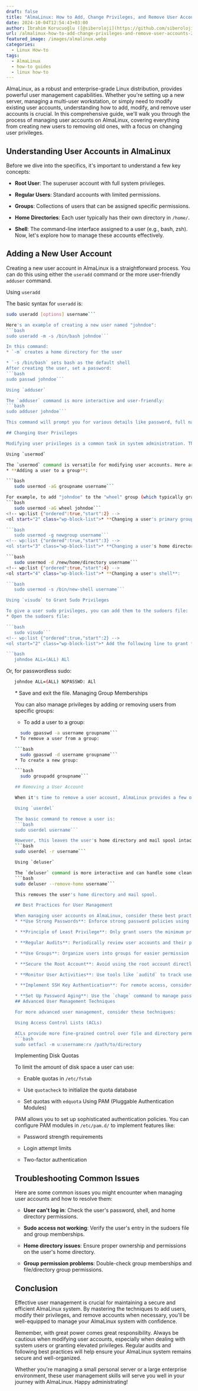 ```yaml
---
draft: false
title: "AlmaLinux: How to Add, Change Privileges, and Remove User Accounts"
date: 2024-10-04T12:54:43+03:00
author: İbrahim Korucuoğlu ([@siberoloji](https://github.com/siberoloji))
url: /almalinux-how-to-add-change-privileges-and-remove-user-accounts-2/
featured_image: /images/almalinux.webp
categories:
  - Linux How-to
tags:
  - AlmaLinux
  - how-to guides
  - linux how-to
---
```

AlmaLinux, as a robust and enterprise-grade Linux distribution, provides powerful user management capabilities. Whether you're setting up a new server, managing a multi-user workstation, or simply need to modify existing user accounts, understanding how to add, modify, and remove user accounts is crucial. In this comprehensive guide, we'll walk you through the process of managing user accounts on AlmaLinux, covering everything from creating new users to removing old ones, with a focus on changing user privileges.

## Understanding User Accounts in AlmaLinux

Before we dive into the specifics, it's important to understand a few key concepts:
* **Root User**: The superuser account with full system privileges.

* **Regular Users**: Standard accounts with limited permissions.

* **Groups**: Collections of users that can be assigned specific permissions.

* **Home Directories**: Each user typically has their own directory in `/home/`.

* **Shell**: The command-line interface assigned to a user (e.g., bash, zsh).
Now, let's explore how to manage these accounts effectively.

## Adding a New User Account

Creating a new user account in AlmaLinux is a straightforward process. You can do this using either the `useradd` command or the more user-friendly `adduser` command.

Using `useradd`

The basic syntax for `useradd` is:
```bash
sudo useradd [options] username```

Here's an example of creating a new user named "johndoe":
```bash
sudo useradd -m -s /bin/bash johndoe```

In this command:
* `-m` creates a home directory for the user

* `-s /bin/bash` sets bash as the default shell
After creating the user, set a password:
```bash
sudo passwd johndoe```

Using `adduser`

The `adduser` command is more interactive and user-friendly:
```bash
sudo adduser johndoe```

This command will prompt you for various details like password, full name, and other optional information.

## Changing User Privileges

Modifying user privileges is a common task in system administration. There are several ways to adjust a user's permissions in AlmaLinux.

Using `usermod`

The `usermod` command is versatile for modifying user accounts. Here are some common use cases:
* **Adding a user to a group**:

```bash
   sudo usermod -aG groupname username```

For example, to add "johndoe" to the "wheel" group (which typically grants sudo privileges):
```bash
   sudo usermod -aG wheel johndoe```
<!-- wp:list {"ordered":true,"start":2} -->
<ol start="2" class="wp-block-list">* **Changing a user's primary group**:

```bash
   sudo usermod -g newgroup username```
<!-- wp:list {"ordered":true,"start":3} -->
<ol start="3" class="wp-block-list">* **Changing a user's home directory**:

```bash
   sudo usermod -d /new/home/directory username```
<!-- wp:list {"ordered":true,"start":4} -->
<ol start="4" class="wp-block-list">* **Changing a user's shell**:

```bash
   sudo usermod -s /bin/new-shell username```

Using `visudo` to Grant Sudo Privileges

To give a user sudo privileges, you can add them to the sudoers file:
* Open the sudoers file:

```bash
   sudo visudo```
<!-- wp:list {"ordered":true,"start":2} -->
<ol start="2" class="wp-block-list">* Add the following line to grant full sudo access:

```bash
   johndoe ALL=(ALL) ALl
```

Or, for passwordless sudo:
```bash
   johndoe ALL=(ALL) NOPASSWD: ALl
```
<!-- wp:list {"ordered":true,"start":3} -->
<ol start="3" class="wp-block-list">* Save and exit the file.
Managing Group Memberships

You can also manage privileges by adding or removing users from specific groups:
* To add a user to a group:

```bash
  sudo gpasswd -a username groupname```
* To remove a user from a group:

```bash
  sudo gpasswd -d username groupname```
* To create a new group:

```bash
  sudo groupadd groupname```

## Removing a User Account

When it's time to remove a user account, AlmaLinux provides a few options.

Using `userdel`

The basic command to remove a user is:
```bash
sudo userdel username```

However, this leaves the user's home directory and mail spool intact. To remove these as well, use:
```bash
sudo userdel -r username```

Using `deluser`

The `deluser` command is more interactive and can handle some cleanup tasks:
```bash
sudo deluser --remove-home username```

This removes the user's home directory and mail spool.

## Best Practices for User Management

When managing user accounts on AlmaLinux, consider these best practices:
* **Use Strong Passwords**: Enforce strong password policies using tools like `pam_pwquality`.

* **Principle of Least Privilege**: Only grant users the minimum privileges necessary for their tasks.

* **Regular Audits**: Periodically review user accounts and their privileges.

* **Use Groups**: Organize users into groups for easier permission management.

* **Secure the Root Account**: Avoid using the root account directly; use sudo for administrative tasks.

* **Monitor User Activities**: Use tools like `auditd` to track user actions, especially for privileged accounts.

* **Implement SSH Key Authentication**: For remote access, consider using SSH keys instead of passwords.

* **Set Up Password Aging**: Use the `chage` command to manage password expiration and aging policies.
## Advanced User Management Techniques

For more advanced user management, consider these techniques:

Using Access Control Lists (ACLs)

ACLs provide more fine-grained control over file and directory permissions:
```bash
sudo setfacl -m u:username:rx /path/to/directory
```

Implementing Disk Quotas

To limit the amount of disk space a user can use:
* Enable quotas in `/etc/fstab`

* Use `quotacheck` to initialize the quota database

* Set quotas with `edquota`
Using PAM (Pluggable Authentication Modules)

PAM allows you to set up sophisticated authentication policies. You can configure PAM modules in `/etc/pam.d/` to implement features like:
* Password strength requirements

* Login attempt limits

* Two-factor authentication
## Troubleshooting Common Issues

Here are some common issues you might encounter when managing user accounts and how to resolve them:
* **User can't log in**: Check the user's password, shell, and home directory permissions.

* **Sudo access not working**: Verify the user's entry in the sudoers file and group memberships.

* **Home directory issues**: Ensure proper ownership and permissions on the user's home directory.

* **Group permission problems**: Double-check group memberships and file/directory group permissions.
## Conclusion

Effective user management is crucial for maintaining a secure and efficient AlmaLinux system. By mastering the techniques to add users, modify their privileges, and remove accounts when necessary, you'll be well-equipped to manage your AlmaLinux system with confidence.

Remember, with great power comes great responsibility. Always be cautious when modifying user accounts, especially when dealing with system users or granting elevated privileges. Regular audits and following best practices will help ensure your AlmaLinux system remains secure and well-organized.

Whether you're managing a small personal server or a large enterprise environment, these user management skills will serve you well in your journey with AlmaLinux. Happy administrating!
